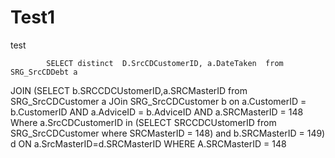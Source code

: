 # Test1
test

			SELECT distinct  D.SrcCDCustomerID, a.DateTaken  from  SRG_SrcCDDebt a
JOIN (SELECT  b.SRCCDCUstomerID,a.SRCMasterID from SRG_SrcCDCustomer a
JOin SRG_SrcCDCustomer b on a.CustomerID = b.CustomerID AND a.AdviceID = b.AdviceID AND a.SRCMasterID = 148
Where a.SrcCDCustomerID in (SELECT SRCCDCUstomerID from SRG_SrcCDCustomer where SRCMasterID = 148) and b.SRCMasterID = 149) d
ON a.SrcMasterID=d.SRCMasterID WHERE A.SRCMasterID = 148
